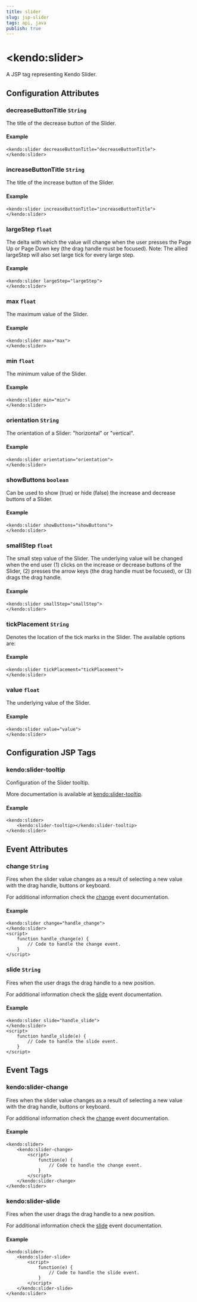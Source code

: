 ```yaml
---
title: slider
slug: jsp-slider
tags: api, java
publish: true
---
```


# \<kendo:slider\>
A JSP tag representing Kendo Slider.

## Configuration Attributes

### decreaseButtonTitle `String`

The title of the decrease button of the Slider.

#### Example
    <kendo:slider decreaseButtonTitle="decreaseButtonTitle">
    </kendo:slider>

### increaseButtonTitle `String`

The title of the increase button of the Slider.

#### Example
    <kendo:slider increaseButtonTitle="increaseButtonTitle">
    </kendo:slider>

### largeStep `float`

The delta with which the value will change when the user presses the Page Up or Page Down key (the drag
handle must be focused). Note: The allied largeStep will also set large tick for every large step.

#### Example
    <kendo:slider largeStep="largeStep">
    </kendo:slider>

### max `float`

The maximum value of the Slider.

#### Example
    <kendo:slider max="max">
    </kendo:slider>

### min `float`

The minimum value of the Slider.

#### Example
    <kendo:slider min="min">
    </kendo:slider>

### orientation `String`

The orientation of a Slider: "horizontal" or "vertical".

#### Example
    <kendo:slider orientation="orientation">
    </kendo:slider>

### showButtons `boolean`

Can be used to show (true) or hide (false) the
increase and decrease buttons of a Slider.

#### Example
    <kendo:slider showButtons="showButtons">
    </kendo:slider>

### smallStep `float`

The small step value of the Slider. The underlying value will be changed when the end user
(1) clicks on the increase or decrease buttons of the Slider, (2) presses the arrow keys
(the drag handle must be focused), or (3) drags the drag handle.

#### Example
    <kendo:slider smallStep="smallStep">
    </kendo:slider>

### tickPlacement `String`

Denotes the location of the tick marks in the Slider. The available options are:

#### Example
    <kendo:slider tickPlacement="tickPlacement">
    </kendo:slider>

### value `float`

The underlying value of the Slider.

#### Example
    <kendo:slider value="value">
    </kendo:slider>


##  Configuration JSP Tags

### kendo:slider-tooltip

Configuration of the Slider tooltip.

More documentation is available at [kendo:slider-tooltip](slider/tooltip).

#### Example

    <kendo:slider>
        <kendo:slider-tooltip></kendo:slider-tooltip>
    </kendo:slider>


## Event Attributes

### change `String`

Fires when the slider value changes as a result of selecting a new value with the drag handle, buttons or keyboard.


For additional information check the [change](/api/web/slider#events-change) event documentation.

#### Example
    <kendo:slider change="handle_change">
    </kendo:slider>
    <script>
        function handle_change(e) {
            // Code to handle the change event.
        }
    </script>

### slide `String`

Fires when the user drags the drag handle to a new position.


For additional information check the [slide](/api/web/slider#events-slide) event documentation.

#### Example
    <kendo:slider slide="handle_slide">
    </kendo:slider>
    <script>
        function handle_slide(e) {
            // Code to handle the slide event.
        }
    </script>

## Event Tags

### kendo:slider-change

Fires when the slider value changes as a result of selecting a new value with the drag handle, buttons or keyboard.


For additional information check the [change](/api/web/slider#events-change) event documentation.

#### Example
    <kendo:slider>
        <kendo:slider-change>
            <script>
                function(e) {
                    // Code to handle the change event.
                }
            </script>
        </kendo:slider-change>
    </kendo:slider>

### kendo:slider-slide

Fires when the user drags the drag handle to a new position.


For additional information check the [slide](/api/web/slider#events-slide) event documentation.

#### Example
    <kendo:slider>
        <kendo:slider-slide>
            <script>
                function(e) {
                    // Code to handle the slide event.
                }
            </script>
        </kendo:slider-slide>
    </kendo:slider>

